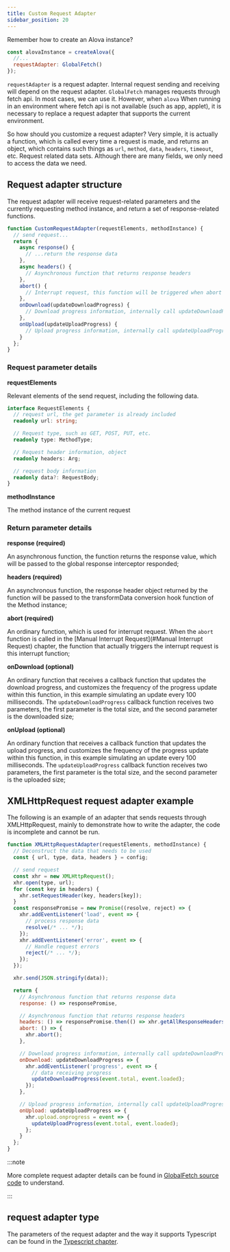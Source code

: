 ```yaml
---
title: Custom Request Adapter
sidebar_position: 20
---
```


Remember how to create an Alova instance?

```javascript
const alovaInstance = createAlova({
  //...
  requestAdapter: GlobalFetch()
});
```

`requestAdapter` is a request adapter. Internal request sending and receiving will depend on the request adapter. `GlobalFetch` manages requests through fetch api. In most cases, we can use it. However, when `alova` When running in an environment where fetch api is not available (such as app, applet), it is necessary to replace a request adapter that supports the current environment.

So how should you customize a request adapter? Very simple, it is actually a function, which is called every time a request is made, and returns an object, which contains such things as `url`, `method`, `data`, `headers`, `timeout`, etc. Request related data sets. Although there are many fields, we only need to access the data we need.

## Request adapter structure

The request adapter will receive request-related parameters and the currently requesting method instance, and return a set of response-related functions.

```javascript
function CustomRequestAdapter(requestElements, methodInstance) {
  // send request...
  return {
    async response() {
      // ...return the response data
    },
    async headers() {
      // Asynchronous function that returns response headers
    },
    abort() {
      // Interrupt request, this function will be triggered when abort is called externally
    },
    onDownload(updateDownloadProgress) {
      // Download progress information, internally call updateDownloadProgress continuously to update the download progress
    },
    onUpload(updateUploadProgress) {
      // Upload progress information, internally call updateUploadProgress continuously to update the upload progress
    }
  };
}
```

### Request parameter details

**requestElements**

Relevant elements of the send request, including the following data.

```typescript
interface RequestElements {
  // request url, the get parameter is already included
  readonly url: string;

  // Request type, such as GET, POST, PUT, etc.
  readonly type: MethodType;

  // Request header information, object
  readonly headers: Arg;

  // request body information
  readonly data?: RequestBody;
}
```

**methodInstance**

The method instance of the current request

### Return parameter details

**response (required)**

An asynchronous function, the function returns the response value, which will be passed to the global response interceptor responded;

**headers (required)**

An asynchronous function, the response header object returned by the function will be passed to the transformData conversion hook function of the Method instance;

**abort (required)**

An ordinary function, which is used for interrupt request. When the `abort` function is called in the [Manual Interrupt Request](#Manual Interrupt Request) chapter, the function that actually triggers the interrupt request is this interrupt function;

**onDownload (optional)**

An ordinary function that receives a callback function that updates the download progress, and customizes the frequency of the progress update within this function, in this example simulating an update every 100 milliseconds. The `updateDownloadProgress` callback function receives two parameters, the first parameter is the total size, and the second parameter is the downloaded size;

**onUpload (optional)**

An ordinary function that receives a callback function that updates the upload progress, and customizes the frequency of the progress update within this function, in this example simulating an update every 100 milliseconds. The `updateUploadProgress` callback function receives two parameters, the first parameter is the total size, and the second parameter is the uploaded size;

## XMLHttpRequest request adapter example

The following is an example of an adapter that sends requests through XMLHttpRequest, mainly to demonstrate how to write the adapter, the code is incomplete and cannot be run.

```javascript
function XMLHttpRequestAdapter(requestElements, methodInstance) {
  // Deconstruct the data that needs to be used
  const { url, type, data, headers } = config;

  // send request
  const xhr = new XMLHttpRequest();
  xhr.open(type, url);
  for (const key in headers) {
    xhr.setRequestHeader(key, headers[key]);
  }
  const responsePromise = new Promise((resolve, reject) => {
    xhr.addEventListener('load', event => {
      // process response data
      resolve(/* ... */);
    });
    xhr.addEventListener('error', event => {
      // Handle request errors
      reject(/* ... */);
    });
  });

  xhr.send(JSON.stringify(data));

  return {
    // Asynchronous function that returns response data
    response: () => responsePromise,

    // Asynchronous function that returns response headers
    headers: () => responsePromise.then(() => xhr.getAllResponseHeaders()),
    abort: () => {
      xhr.abort();
    },

    // Download progress information, internally call updateDownloadProgress continuously to update the download progress
    onDownload: updateDownloadProgress => {
      xhr.addEventListener('progress', event => {
        // data receiving progress
        updateDownloadProgress(event.total, event.loaded);
      });
    },

    // Upload progress information, internally call updateUploadProgress continuously to update the upload progress
    onUpload: updateUploadProgress => {
      xhr.upload.onprogress = event => {
        updateUploadProgress(event.total, event.loaded);
      };
    }
  };
}
```

:::note

More complete request adapter details can be found in [GlobalFetch source code](https://github.com/alovajs/alova/blob/main/src/predefine/GlobalFetch.ts) to understand.

:::

## request adapter type

The parameters of the request adapter and the way it supports Typescript can be found in the [Typescript chapter](/tutorial/getting-started/typescript).
